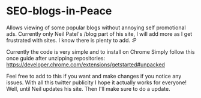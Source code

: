 # SEO-blogs-in-Peace
Allows viewing of some popular blogs without annoying self promotional ads. Currently only Neil Patel's /blog part of his site, I will add more as I get frustrated with sites. I know there is plenty to add. :P

Currently the code is very simple and to install on Chrome Simply follow this once guide after unzipping repositories:
https://developer.chrome.com/extensions/getstarted#unpacked

Feel free to add to this if you want and make changes if you notice any issues. With all this twitter publicity I hope it actually works for everyone! Well, until Neil updates his site. Then I'll make sure to do a update.
